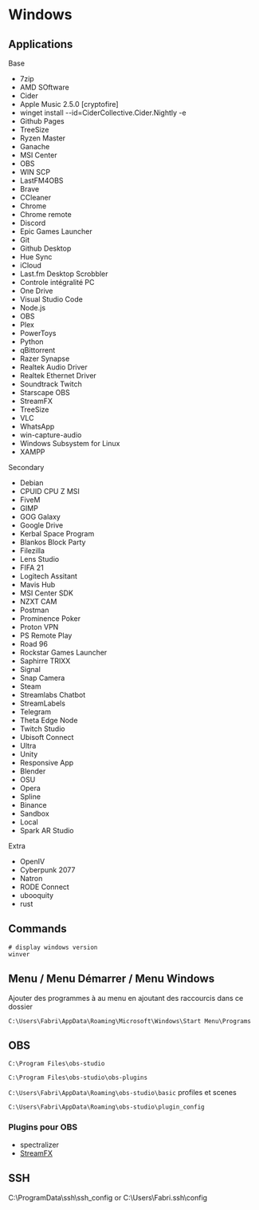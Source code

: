 # Windows

## Applications

Base

- 7zip
- AMD SOftware
- Cider
- Apple Music 2.5.0 [cryptofire]
- winget install --id=CiderCollective.Cider.Nightly  -e
- Github Pages
- TreeSize
- Ryzen Master
- Ganache
- MSI Center
- OBS
- WIN SCP
- LastFM4OBS
- Brave
- CCleaner
- Chrome
- Chrome remote
- Discord
- Epic Games Launcher
- Git
- Github Desktop
- Hue Sync
- iCloud
- Last.fm Desktop Scrobbler
- Controle intégralité PC
- One Drive
- Visual Studio Code
- Node.js
- OBS
- Plex
- PowerToys
- Python
- qBittorrent
- Razer Synapse
- Realtek Audio Driver
- Realtek Ethernet Driver
- Soundtrack Twitch
- Starscape OBS
- StreamFX
- TreeSize
- VLC
- WhatsApp
- win-capture-audio
- Windows Subsystem for Linux
- XAMPP

Secondary

- Debian
- CPUID CPU Z MSI
- FiveM
- GIMP
- GOG Galaxy
- Google Drive
- Kerbal Space Program
- Blankos Block Party
- Filezilla
- Lens Studio
- FIFA 21
- Logitech Assitant
- Mavis Hub
- MSI Center SDK
- NZXT CAM
- Postman
- Prominence Poker
- Proton VPN
- PS Remote Play
- Road 96
- Rockstar Games Launcher
- Saphirre TRIXX
- Signal
- Snap Camera
- Steam
- Streamlabs Chatbot
- StreamLabels
- Telegram
- Theta Edge Node
- Twitch Studio
- Ubisoft Connect
- Ultra
- Unity
- Responsive App
- Blender
- OSU
- Opera
- Spline
- Binance
- Sandbox
- Local
- Spark AR Studio

Extra

- OpenIV
- Cyberpunk 2077
- Natron
- RODE Connect
- ubooquity
- rust

## Commands

```
# display windows version
winver
```

## Menu / Menu Démarrer / Menu Windows

Ajouter des programmes à au menu en ajoutant des raccourcis dans ce dossier

`C:\Users\Fabri\AppData\Roaming\Microsoft\Windows\Start Menu\Programs`

## OBS

`C:\Program Files\obs-studio`

`C:\Program Files\obs-studio\obs-plugins`

`C:\Users\Fabri\AppData\Roaming\obs-studio\basic`
profiles et scenes

`C:\Users\Fabri\AppData\Roaming\obs-studio\plugin_config`

### Plugins pour OBS

- spectralizer
- [StreamFX](https://github.com/Xaymar/obs-StreamFX/)

## SSH

C:\ProgramData\ssh\ssh_config or C:\Users\Fabri\.ssh\config